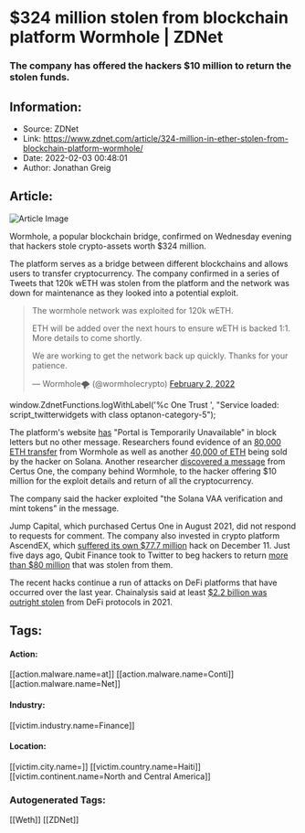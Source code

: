# $324 million stolen from blockchain platform Wormhole | ZDNet
### The company has offered the hackers $10 million to return the stolen funds.

## Information:
+ Source: ZDNet
+ Link: https://www.zdnet.com/article/324-million-in-ether-stolen-from-blockchain-platform-wormhole/
+ Date: 2022-02-03 00:48:01
+ Author: Jonathan Greig


## Article:
![Article Image](https://www.zdnet.com/a/img/resize/39c7fed2226a59c5d72d76f41808393dc8c3b6bd/2021/10/21/357976b7-477f-4bd0-ac62-4a80a38e74f3/gettyimages-1236012169.jpg?width=770&height=578&fit=crop&auto=webp)

Wormhole, a popular blockchain bridge, confirmed on Wednesday evening that hackers stole crypto-assets worth $324 million.

The platform serves as a bridge between different blockchains and allows users to transfer cryptocurrency. The company confirmed in a series of Tweets that 120k wETH was stolen from the platform and the network was down for maintenance as they looked into a potential exploit.




> The wormhole network was exploited for 120k wETH.   
>   
> ETH will be added over the next hours to ensure wETH is backed 1:1. More details to come shortly.  
>   
> We are working to get the network back up quickly. Thanks for your patience.
> 
> — Wormhole🌪 (@wormholecrypto) [February 2, 2022](https://twitter.com/wormholecrypto/status/1489001949881978883?ref_src=twsrc%5Etfw)




 window.ZdnetFunctions.logWithLabel('%c One Trust ', "Service loaded: script\_twitterwidgets with class optanon-category-5");
 
The platform's website [has](https://portalbridge.com/#/) "Portal is Temporarily Unavailable" in block letters but no other message. Researchers found evidence of an [80,000 ETH transfer](https://etherscan.io/tx/0xacd309b02e4b533484d148de9ab0adf367ed4e70ed751d1ff036152dc3bc0479) from Wormhole as well as another [40,000 of ETH](https://twitter.com/0xB07DAD/status/1488982652174540802) being sold by the hacker on Solana. Another researcher [discovered a message](https://twitter.com/samczsun/status/1488974372756987906/photo/2) from Certus One, the company behind Wormhole, to the hacker offering $10 million for the exploit details and return of all the cryptocurrency. 

The company said the hacker exploited "the Solana VAA verification and mint tokens" in the message.

Jump Capital, which purchased Certus One in August 2021, did not respond to requests for comment. The company also invested in crypto platform AscendEX, which [suffered its own $77.7 million](https://www.zdnet.com/article/after-77-million-hack-crypto-platform-ascendex-to-reimburse-customers/) hack on December 11. Just five days ago, Qubit Finance took to Twitter to beg hackers to return [more than $80 million](https://www.zdnet.com/article/qubit-finance-crypto-platform-begs-hacker-to-return-80-million-in-stolen-funds/) that was stolen from them.  

The recent hacks continue a run of attacks on DeFi platforms that have occurred over the last year. Chainalysis said at least [$2.2 billion was outright stolen](https://www.zdnet.com/article/22-billion-in-cryptocurrency-stolen-from-defi-platforms-in-2021-report/) from DeFi protocols in 2021.





## Tags:

#### Action:
[[action.malware.name=at]] [[action.malware.name=Conti]] [[action.malware.name=Net]]

#### Industry:
[[victim.industry.name=Finance]]

#### Location:
[[victim.city.name=]] [[victim.country.name=Haiti]] [[victim.continent.name=North and Central America]]

### Autogenerated Tags:
[[Weth]] [[ZDNet]]

